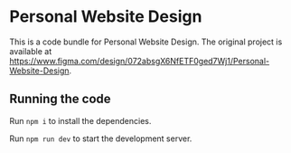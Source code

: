 
  # Personal Website Design

  This is a code bundle for Personal Website Design. The original project is available at https://www.figma.com/design/072absgX6NfETF0ged7Wj1/Personal-Website-Design.

  ## Running the code

  Run `npm i` to install the dependencies.

  Run `npm run dev` to start the development server.
  
